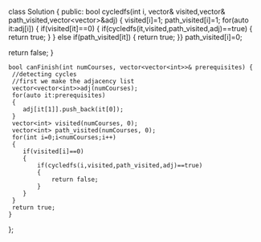class Solution {
public:
bool cycledfs(int i, vector<int>& visited,vector<int>& path_visited,vector<vector<int>>&adj)
{
    visited[i]=1;
path_visited[i]=1;
for(auto it:adj[i])
{    if(visited[it]==0)
{
    if(cycledfs(it,visited,path_visited,adj)==true)
    {
        return true;
    }
}
else if(path_visited[it])
{
    return true;
}}
path_visited[i]=0;
   

 return false;
}

    bool canFinish(int numCourses, vector<vector<int>>& prerequisites) {
     //detecting cycles
     //first we make the adjacency list
     vector<vector<int>>adj(numCourses);
     for(auto it:prerequisites)
     {
        adj[it[1]].push_back(it[0]);
     }
     vector<int> visited(numCourses, 0);
     vector<int> path_visited(numCourses, 0);
     for(int i=0;i<numCourses;i++)
     {
        if(visited[i]==0)
        {
            if(cycledfs(i,visited,path_visited,adj)==true)
            {
                return false;
            }
        }
     }
     return true;
    }


};
